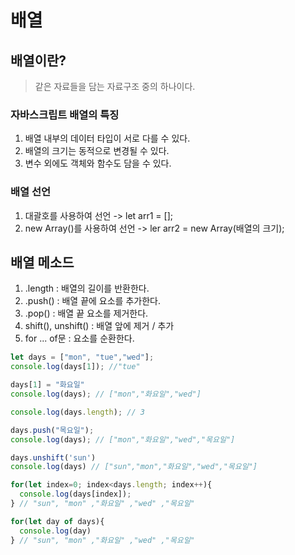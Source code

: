 # 배열

## 배열이란?
> 같은 자료들을 담는 자료구조 중의 하나이다.

### 자바스크립트 배열의 특징
  1. 배열 내부의 데이터 타입이 서로 다를 수 있다.
  2. 배열의 크기는 동적으로 변경될 수 있다.
  3. 변수 외에도 객체와 함수도 담을 수 있다.


### 배열 선언
  1. 대괄호를 사용하여 선언 -> let arr1 = [];
  2. new Array()를 사용하여 선언 -> ler arr2 = new Array(배열의 크기);


## 배열 메소드
  1. .length : 배열의 길이를 반환한다.
  2. .push() : 배열 끝에 요소를 추가한다.
  3. .pop() : 배열 끝 요소를 제거한다.
  4. shift(), unshift() : 배열 앞에 제거 / 추가
  5. for ... of문 : 요소를 순환한다.

```javascript
let days = ["mon", "tue","wed"];
console.log(days[1]); //"tue"

days[1] = "화요일"
console.log(days); // ["mon","화요일","wed"]

console.log(days.length); // 3

days.push("목요일");
console.log(days); // ["mon","화요일","wed","목요일"]

days.unshift('sun')
console.log(days) // ["sun","mon","화요일","wed","목요일"]

for(let index=0; index<days.length; index++){
  console.log(days[index]);
} // "sun", "mon" ,"화요일" ,"wed" ,"목요일"

for(let day of days){
  console.log(day)
} // "sun", "mon" ,"화요일" ,"wed" ,"목요일"





```
